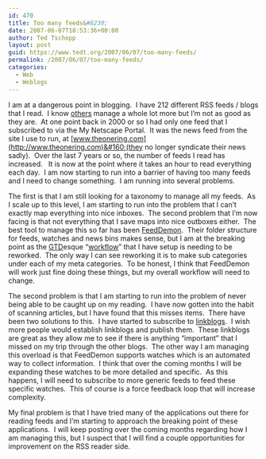 ```yaml
---
id: 470
title: Too many feeds&#8230;
date: 2007-06-07T18:53:36+00:00
author: Ted Tschopp
layout: post
guid: https://www.tedt.org/2007/06/07/too-many-feeds/
permalink: /2007/06/07/too-many-feeds/
categories:
  - Web
  - Weblogs
---
```

I am at a dangerous point in blogging.&#160; I have 212 different RSS feeds / blogs that I read.&#160; I know [others](http://scobleizer.com/2007/01/03/25000-items-read-on-google-reader/) manage a whole lot more but I’m not as good as they are.&#160;&#160;At one point back in 2000 or so I had only one feed that I subscribed to via the My Netscape Portal.&#160; It was the news feed from the site I use to run, at [www.theonering.com](http://www.theonering.com)&#160;(they no longer syndicate their news sadly).&#160; Over the last 7 years or so, the number of feeds I read has increased.&#160; &#160;It is now at the point where it takes an hour to read everything each day.&#160; I am now starting to run into a barrier of having too many feeds and I need to change something.&#160; I am running into several problems.&#160; 

The first is that I am still looking for a taxonomy to manage all my feeds.&#160; As I scale up to this level, I am starting to run into the problem that I can’t exactly map everything into nice inboxes.&#160; The second problem that I’m now facing is that not everything that I save maps into nice outboxes either.&#160; The best tool to manage this so far has been [FeedDemon](http://www.newsgator.com/Individuals/FeedDemon/).&#160; Their folder structure for feeds,&#160;watches and news bins makes sense, but I&#160;am at the breaking point as the [GTD](http://en.wikipedia.org/wiki/Getting_Things_Done)esque “[workflow](http://www.flickr.com/photos/koolpal/8872490/in/photostream/)” that I have setup is needing to be reworked.&#160; The only way I can see reworking it is to make sub categories under each of my meta categories.&#160; To be honest, I think that FeedDemon will work just fine doing these things, but my overall workflow will need to change.

The second problem is that I am starting to run into the problem of never being able to be caught up on my reading.&#160; I have now gotten into the habit of scanning articles, but I have found that this misses items.&#160; There have been two solutions to this.&#160; I have started to subscribe to [linkblogs](http://en.wikipedia.org/wiki/Linklog).&#160; I wish more people would establish linkblogs and publish them.&#160; These linkblogs are great as they allow me to see if there is anything “important” that I missed on my trip through the other blogs.&#160; The other way I am managing this overload is that FeedDemon supports watches which is an automated way to collect information.&#160; I think that over the coming months I will be expanding these watches to be more detailed and specific.&#160; As this happens, I will need to subscribe to more generic feeds to feed these specific watches.&#160; This of course is a force feedback loop that will increase complexity.

My final problem is that I have tried many of the applications out there for reading feeds and I’m starting to approach the breaking point of these applications.&#160; I will keep posting over the coming months regarding how I am managing this, but I suspect that I will find a couple opportunities for improvement on the RSS reader side.